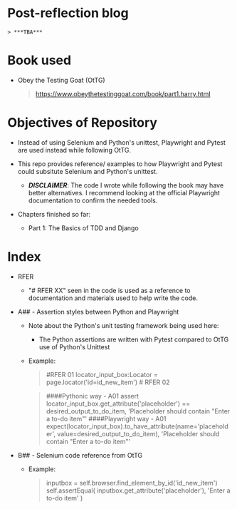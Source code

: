 # Post-reflection blog
    > ***TBA***

# Book used
- Obey the Testing Goat (OtTG)
    > https://www.obeythetestinggoat.com/book/part1.harry.html

# Objectives of Repository
- Instead of using Selenium and Python's unittest, Playwright and Pytest are used instead while following OtTG.
- This repo provides reference/ examples to how Playwright and Pytest could subsitute Selenium and Python's unittest.
    - ***DISCLAIMER***: The code I wrote while following the book may have better alternatives. I recommend looking at the official Playwright documentation to confirm the needed tools.
    
- Chapters finished so far:
    - Part 1: The Basics of TDD and Django

# Index

- RFER
    - "# RFER XX" seen in the code is used as a reference to documentation and materials used to help write the code.

- A## - Assertion styles between Python and Playwright
    - Note about the Python's unit testing framework being used here: 
        - The Python assertions are written with Pytest compared to OtTG use of Python's Unittest
    - Example:
        > #RFER 01
        > locator_input_box:Locator = page.locator('id=id_new_item') # RFER 02

        > ####Pythonic way - A01
        > assert locator_input_box.get_attribute('placeholder') == desired_output_to_do_item, 'Placeholder should contain "Enter a to-do item"'
        > ####Playwright way - A01
        > expect(locator_input_box).to_have_attribute(name='placeholder', value=desired_output_to_do_item), 'Placeholder should contain "Enter a to-do item"'

- B## - Selenium code reference from OtTG
    - Example:
        > inputbox = self.browser.find_element_by_id('id_new_item')  
        > self.assertEqual(
        >   inputbox.get_attribute('placeholder'),
        >   'Enter a to-do item'
        > )

